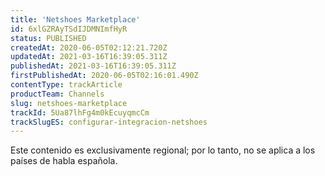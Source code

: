 ```yaml
---
title: 'Netshoes Marketplace'
id: 6xlGZRAyTSdIJDMNImfHyR
status: PUBLISHED
createdAt: 2020-06-05T02:12:21.720Z
updatedAt: 2021-03-16T16:39:05.311Z
publishedAt: 2021-03-16T16:39:05.311Z
firstPublishedAt: 2020-06-05T02:16:01.490Z
contentType: trackArticle
productTeam: Channels
slug: netshoes-marketplace
trackId: 5Ua87lhFg4m0kEcuyqmcCm
trackSlugES: configurar-integracion-netshoes
---
```


<div class="alert alert-warning" role="alert">Este contenido es exclusivamente regional; 
por lo tanto, no se aplica a los países de habla española.</div>
